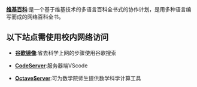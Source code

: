 **[维基百科](https://wiki.hezeu.workers.dev)**:是一个基于维基技术的多语言百科全书式的协作计划，是用多种语言编写而成的网络百科全书。
## 以下站点需使用校内网络访问	
- **[谷歌镜像](https://192.168.72.201:8081)**:省去科学上网的步骤使用谷歌搜索

- **[CodeServer](http://192.168.72.201:8082)**:服务器端VScode

- **[OctaveServer](http://192.168.72.201:8080)**:可为数学院师生提供数学科学计算工具

